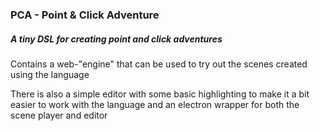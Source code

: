 ### PCA - Point & Click Adventure
##### A tiny DSL for creating point and click adventures

Contains a web-"engine" that can be used to try out the scenes created using the language

There is also a simple editor with some basic highlighting to make it a bit easier to work with the language and an electron wrapper for both the scene player and editor